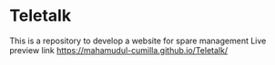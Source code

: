# Teletalk
This is a repository to develop a website for spare management
Live preview link https://mahamudul-cumilla.github.io/Teletalk/
